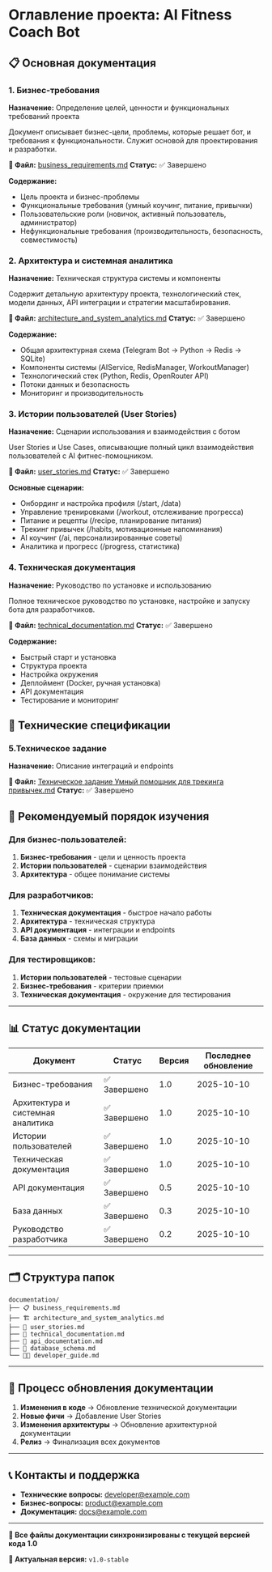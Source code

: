 # Оглавление проекта: AI Fitness Coach Bot

## 📋 Основная документация

### 1. Бизнес-требования
**Назначение:** Определение целей, ценности и функциональных требований проекта

Документ описывает бизнес-цели, проблемы, которые решает бот, и требования к функциональности. Служит основой для проектирования и разработки.

**📄 Файл:** [business_requirements.md]((Data%20ts/buisnes_requirements.md))
**Статус:** ✅ Завершено

**Содержание:**
- Цель проекта и бизнес-проблемы
- Функциональные требования (умный коучинг, питание, привычки)
- Пользовательские роли (новичок, активный пользователь, администратор)
- Нефункциональные требования (производительность, безопасность, совместимость)

### 2. Архитектура и системная аналитика  
**Назначение:** Техническая структура системы и компоненты

Содержит детальную архитектуру проекта, технологический стек, модели данных, API интеграции и стратегии масштабирования.

**📄 Файл:** [architecture_and_system_analytics.md](Data%20ts/Архитектура%20и%20системная%20аналитика.md)
**Статус:** ✅ Завершено

**Содержание:**
- Общая архитектурная схема (Telegram Bot → Python → Redis → SQLite)
- Компоненты системы (AIService, RedisManager, WorkoutManager)
- Технологический стек (Python, Redis, OpenRouter API)
- Потоки данных и безопасность
- Мониторинг и производительность

### 3. Истории пользователей (User Stories)
**Назначение:** Сценарии использования и взаимодействия с ботом

User Stories и Use Cases, описывающие полный цикл взаимодействия пользователей с AI фитнес-помощником.

**📄 Файл:** [user_stories.md]((Истории%20пользователей.md)
)
**Статус:** ✅ Завершено

**Основные сценарии:**
- Онбординг и настройка профиля (/start, /data)
- Управление тренировками (/workout, отслеживание прогресса)
- Питание и рецепты (/recipe, планирование питания)
- Трекинг привычек (/habits, мотивационные напоминания)
- AI коучинг (/ai, персонализированные советы)
- Аналитика и прогресс (/progress, статистика)

### 4. Техническая документация
**Назначение:** Руководство по установке и использованию

Полное техническое руководство по установке, настройке и запуску бота для разработчиков.

**📄 Файл:** [technical_documentation.md](https://github.com/MaskIllusion/AI-Assistant/blob/main/%D0%A2%D0%B5%D1%85%D0%BD%D0%B8%D1%87%D0%B5%D1%81%D0%BA%D0%BE%D0%B5%20%D0%B7%D0%B0%D0%B4%D0%B0%D0%BD%D0%B8%D0%B5%20%5B%D0%A3%D0%BC%D0%BD%D1%8B%D0%B9%20%D0%BF%D0%BE%D0%BC%D0%BE%D1%89%D0%BD%D0%B8%D0%BA%20%D0%B4%D0%BB%D1%8F%20%D1%82%D1%80%D0%B5%D0%BA%D0%B8%D0%BD%D0%B3%D0%B0%20%D0%BF%D1%80%D0%B8%D0%B2%D1%8B%D1%87%D0%B5%D0%BA%5D.md)
**Статус:** ✅ Завершено

**Содержание:**
- Быстрый старт и установка
- Структура проекта
- Настройка окружения
- Деплоймент (Docker, ручная установка)
- API документация
- Тестирование и мониторинг

## 🔧 Технические спецификации

### 5.Техническое задание
**Назначение:** Описание интеграций и endpoints

**📄 Файл:** [Техническое задание Умный помощник для трекинга привычек.md](https://github.com/MaskIllusion/AI-Assistant/blob/main/Data%20ts/%D0%A2%D1%80%D0%B5%D0%B1%D0%BE%D0%B2%D0%B0%D0%BD%D0%B8%D1%8F%20%D0%BA%20%D0%BE%D1%84%D0%BE%D1%80%D0%BC%D0%BB%D0%B5%D0%BD%D0%B8%D1%8E%20%D0%B4%D0%BE%D0%BA%D1%83%D0%BC%D0%B5%D0%BD%D1%82%D0%B0%D1%86%D0%B8%D0%B8%20%D0%BF%D1%80%D0%BE%D0%B5%D0%BA%D1%82%D0%B0.md)
**Статус:** ✅ Завершено


## 🎯 Рекомендуемый порядок изучения

### Для бизнес-пользователей:
1. **Бизнес-требования** - цели и ценность проекта
2. **Истории пользователей** - сценарии взаимодействия
3. **Архитектура** - общее понимание системы

### Для разработчиков:
1. **Техническая документация** - быстрое начало работы
2. **Архитектура** - техническая структура
3. **API документация** - интеграции и endpoints
4. **База данных** - схемы и миграции

### Для тестировщиков:
1. **Истории пользователей** - тестовые сценарии
2. **Бизнес-требования** - критерии приемки
3. **Техническая документация** - окружение для тестирования

---

## 📊 Статус документации

| Документ | Статус | Версия | Последнее обновление |
|----------|---------|---------|---------------------|
| Бизнес-требования | ✅ Завершено | 1.0 | 2025-10-10 |
| Архитектура и системная аналитика | ✅ Завершено | 1.0 |2025-10-10 |
| Истории пользователей | ✅ Завершено | 1.0 | 2025-10-10 |
| Техническая документация | ✅ Завершено | 1.0 | 2025-10-10 |
| API документация | ✅ Завершено | 0.5 | 2025-10-10 |
| База данных | ✅ Завершено | 0.3 | 2025-10-10 |
| Руководство разработчика | ✅ Завершено | 0.2 | 2025-10-10 |

---

## 🗂️ Структура папок

```
documentation/
├── 📋 business_requirements.md
├── 🏗️ architecture_and_system_analytics.md
├── 👥 user_stories.md
├── 🔧 technical_documentation.md
├── 🔌 api_documentation.md
├── 💾 database_schema.md
└── 👨‍💻 developer_guide.md
```

---

## 🔄 Процесс обновления документации

1. **Изменения в коде** → Обновление технической документации
2. **Новые фичи** → Добавление User Stories
3. **Изменения архитектуры** → Обновление архитектурной документации
4. **Релиз** → Финализация всех документов

---

## 📞 Контакты и поддержка

- **Технические вопросы:** developer@example.com
- **Бизнес-вопросы:** product@example.com
- **Документация:** docs@example.com

---

**🔗 Все файлы документации синхронизированы с текущей версией кода 1.0**

**📍 Актуальная версия:** `v1.0-stable`

